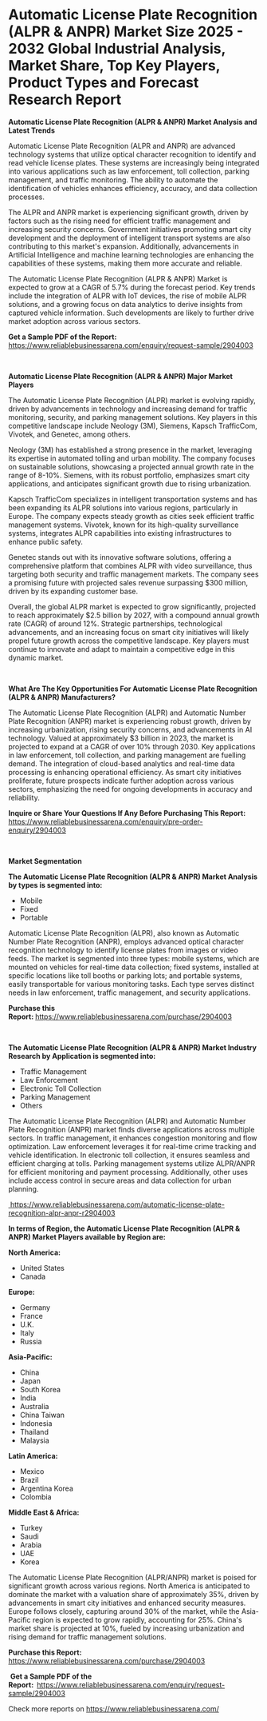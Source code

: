 <p><h1>Automatic License Plate Recognition (ALPR & ANPR) Market Size 2025 - 2032 Global Industrial Analysis, Market Share, Top Key Players, Product Types and Forecast Research Report</h1></p><p><strong>Automatic License Plate Recognition (ALPR & ANPR) Market Analysis and Latest Trends</strong></p>
<p><p>Automatic License Plate Recognition (ALPR and ANPR) are advanced technology systems that utilize optical character recognition to identify and read vehicle license plates. These systems are increasingly being integrated into various applications such as law enforcement, toll collection, parking management, and traffic monitoring. The ability to automate the identification of vehicles enhances efficiency, accuracy, and data collection processes.</p><p>The ALPR and ANPR market is experiencing significant growth, driven by factors such as the rising need for efficient traffic management and increasing security concerns. Government initiatives promoting smart city development and the deployment of intelligent transport systems are also contributing to this market's expansion. Additionally, advancements in Artificial Intelligence and machine learning technologies are enhancing the capabilities of these systems, making them more accurate and reliable.</p><p>The Automatic License Plate Recognition (ALPR & ANPR) Market is expected to grow at a CAGR of 5.7% during the forecast period. Key trends include the integration of ALPR with IoT devices, the rise of mobile ALPR solutions, and a growing focus on data analytics to derive insights from captured vehicle information. Such developments are likely to further drive market adoption across various sectors.</p></p>
<p><strong>Get a Sample PDF of the Report:&nbsp;</strong> <a href="https://www.reliablebusinessarena.com/enquiry/request-sample/2904003?utm_campaign=3354&utm_medium=2&utm_source=Github&utm_content=ia&utm_term=11032025&utm_id=automatic-license-plate-recognition-alpr-anpr">https://www.reliablebusinessarena.com/enquiry/request-sample/2904003</a></p>
<p>&nbsp;</p>
<p><strong>Automatic License Plate Recognition (ALPR & ANPR) Major Market Players</strong></p>
<p><p>The Automatic License Plate Recognition (ALPR) market is evolving rapidly, driven by advancements in technology and increasing demand for traffic monitoring, security, and parking management solutions. Key players in this competitive landscape include Neology (3M), Siemens, Kapsch TrafficCom, Vivotek, and Genetec, among others.</p><p>Neology (3M) has established a strong presence in the market, leveraging its expertise in automated tolling and urban mobility. The company focuses on sustainable solutions, showcasing a projected annual growth rate in the range of 8-10%. Siemens, with its robust portfolio, emphasizes smart city applications, and anticipates significant growth due to rising urbanization.</p><p>Kapsch TrafficCom specializes in intelligent transportation systems and has been expanding its ALPR solutions into various regions, particularly in Europe. The company expects steady growth as cities seek efficient traffic management systems. Vivotek, known for its high-quality surveillance systems, integrates ALPR capabilities into existing infrastructures to enhance public safety.</p><p>Genetec stands out with its innovative software solutions, offering a comprehensive platform that combines ALPR with video surveillance, thus targeting both security and traffic management markets. The company sees a promising future with projected sales revenue surpassing $300 million, driven by its expanding customer base.</p><p>Overall, the global ALPR market is expected to grow significantly, projected to reach approximately $2.5 billion by 2027, with a compound annual growth rate (CAGR) of around 12%. Strategic partnerships, technological advancements, and an increasing focus on smart city initiatives will likely propel future growth across the competitive landscape. Key players must continue to innovate and adapt to maintain a competitive edge in this dynamic market.</p></p>
<p>&nbsp;</p>
<p><strong>What Are The Key Opportunities For Automatic License Plate Recognition (ALPR & ANPR) Manufacturers?</strong></p>
<p><p>The Automatic License Plate Recognition (ALPR) and Automatic Number Plate Recognition (ANPR) market is experiencing robust growth, driven by increasing urbanization, rising security concerns, and advancements in AI technology. Valued at approximately $3 billion in 2023, the market is projected to expand at a CAGR of over 10% through 2030. Key applications in law enforcement, toll collection, and parking management are fuelling demand. The integration of cloud-based analytics and real-time data processing is enhancing operational efficiency. As smart city initiatives proliferate, future prospects indicate further adoption across various sectors, emphasizing the need for ongoing developments in accuracy and reliability.</p></p>
<p><strong>Inquire or Share Your Questions If Any Before Purchasing This Report:</strong> <a href="https://www.reliablebusinessarena.com/enquiry/pre-order-enquiry/2904003?utm_campaign=3354&utm_medium=2&utm_source=Github&utm_content=ia&utm_term=11032025&utm_id=automatic-license-plate-recognition-alpr-anpr">https://www.reliablebusinessarena.com/enquiry/pre-order-enquiry/2904003</a></p>
<p>&nbsp;</p>
<p><strong>Market Segmentation</strong></p>
<p><strong>The Automatic License Plate Recognition (ALPR & ANPR) Market Analysis by types is segmented into:</strong></p>
<p><ul><li>Mobile</li><li>Fixed</li><li>Portable</li></ul></p>
<p><p>Automatic License Plate Recognition (ALPR), also known as Automatic Number Plate Recognition (ANPR), employs advanced optical character recognition technology to identify license plates from images or video feeds. The market is segmented into three types: mobile systems, which are mounted on vehicles for real-time data collection; fixed systems, installed at specific locations like toll booths or parking lots; and portable systems, easily transportable for various monitoring tasks. Each type serves distinct needs in law enforcement, traffic management, and security applications.</p></p>
<p><strong>Purchase this Report:&nbsp;</strong><a href="https://www.reliablebusinessarena.com/purchase/2904003?utm_campaign=3354&utm_medium=2&utm_source=Github&utm_content=ia&utm_term=11032025&utm_id=automatic-license-plate-recognition-alpr-anpr">https://www.reliablebusinessarena.com/purchase/2904003</a></p>
<p>&nbsp;</p>
<p><strong>The Automatic License Plate Recognition (ALPR & ANPR) Market Industry Research by Application is segmented into:</strong></p>
<p><ul><li>Traffic Management</li><li>Law Enforcement</li><li>Electronic Toll Collection</li><li>Parking Management</li><li>Others</li></ul></p>
<p><p>The Automatic License Plate Recognition (ALPR) and Automatic Number Plate Recognition (ANPR) market finds diverse applications across multiple sectors. In traffic management, it enhances congestion monitoring and flow optimization. Law enforcement leverages it for real-time crime tracking and vehicle identification. In electronic toll collection, it ensures seamless and efficient charging at tolls. Parking management systems utilize ALPR/ANPR for efficient monitoring and payment processing. Additionally, other uses include access control in secure areas and data collection for urban planning.</p></p>
<p><a href="https://www.reliablebusinessarena.com/automatic-license-plate-recognition-alpr-anpr-r2904003?utm_campaign=3354&utm_medium=2&utm_source=Github&utm_content=ia&utm_term=11032025&utm_id=automatic-license-plate-recognition-alpr-anpr">&nbsp;https://www.reliablebusinessarena.com/automatic-license-plate-recognition-alpr-anpr-r2904003</a></p>
<p><strong>In terms of Region, the Automatic License Plate Recognition (ALPR & ANPR) Market Players available by Region are:</strong></p>
<p>
    <p> <strong> North America: </strong>
        <ul>
            <li>United States</li>
            <li>Canada</li>
        </ul>
        </p> 
    <p> <strong> Europe: </strong>
        <ul>
            <li>Germany</li>
            <li>France</li>
            <li>U.K.</li>
            <li>Italy</li>
            <li>Russia</li>
        </ul>
        </p> 
    <p> <strong> Asia-Pacific: </strong>
        <ul>
            <li>China</li>
            <li>Japan</li>
            <li>South Korea</li>
            <li>India</li>
            <li>Australia</li>
            <li>China Taiwan</li>
            <li>Indonesia</li>
            <li>Thailand</li>
            <li>Malaysia</li>
        </ul>
        </p> 
    <p> <strong> Latin America: </strong>
        <ul>
            <li>Mexico</li>
            <li>Brazil</li>
            <li>Argentina Korea</li>
            <li>Colombia</li>
        </ul>
        </p> 
    <p> <strong> Middle East & Africa: </strong>
        <ul>
            <li>Turkey</li>
            <li>Saudi</li>
            <li>Arabia</li>
            <li>UAE</li>
            <li>Korea</li>
        </ul>
    </p>
    </p>
<p><p>The Automatic License Plate Recognition (ALPR/ANPR) market is poised for significant growth across various regions. North America is anticipated to dominate the market with a valuation share of approximately 35%, driven by advancements in smart city initiatives and enhanced security measures. Europe follows closely, capturing around 30% of the market, while the Asia-Pacific region is expected to grow rapidly, accounting for 25%. China's market share is projected at 10%, fueled by increasing urbanization and rising demand for traffic management solutions.</p></p>
<p><strong>Purchase this Report: </strong><a href="https://www.reliablebusinessarena.com/purchase/2904003?utm_campaign=3354&utm_medium=2&utm_source=Github&utm_content=ia&utm_term=11032025&utm_id=automatic-license-plate-recognition-alpr-anpr">https://www.reliablebusinessarena.com/purchase/2904003</a></p>
<p>&nbsp;<strong>Get a Sample PDF of the Report:&nbsp;&nbsp;</strong><a href="https://www.reliablebusinessarena.com/enquiry/request-sample/2904003?utm_campaign=3354&utm_medium=2&utm_source=Github&utm_content=ia&utm_term=11032025&utm_id=automatic-license-plate-recognition-alpr-anpr">https://www.reliablebusinessarena.com/enquiry/request-sample/2904003</a></p>
<p><strong></strong></p>
<p>Check more reports on <a href="https://www.reliablebusinessarena.com/?utm_campaign=3354&utm_medium=2&utm_source=Github&utm_content=ia&utm_term=11032025&utm_id=automatic-license-plate-recognition-alpr-anpr">https://www.reliablebusinessarena.com/</a></p>